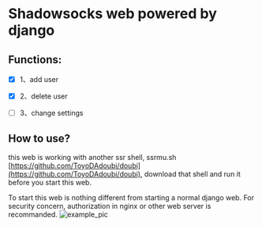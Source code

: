# Shadowsocks web powered by django

## Functions:

- [x] 1、add user

- [x] 2、delete user

- [ ] 3、change settings

## How to use? 

this web is working with another ssr shell, ssrmu.sh [https://github.com/ToyoDAdoubi/doubi](https://github.com/ToyoDAdoubi/doubi), download that shell and run it before you start this web.

To start this web is nothing different from starting a normal django web.
For security concern, authorization in nginx or other web server is recommanded.
![example_pic](https://i.loli.net/2018/10/20/5bcaf4623ed13.png)
